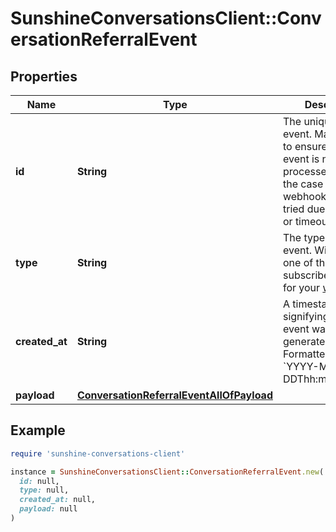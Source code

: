# SunshineConversationsClient::ConversationReferralEvent

## Properties

| Name | Type | Description | Notes |
| ---- | ---- | ----------- | ----- |
| **id** | **String** | The unique ID of the event. May be used to ensure that an event is not processed twice in the case of a webhook that is re-tried due to an error or timeout. | [optional] |
| **type** | **String** | The type of the event. Will match one of the subscribed triggers for your [webhook](#operation/CreateWebhook). | [optional] |
| **created_at** | **String** | A timestamp signifying when the event was generated. Formatted as &#x60;YYYY-MM-DDThh:mm:ss.SSSZ&#x60;. | [optional] |
| **payload** | [**ConversationReferralEventAllOfPayload**](ConversationReferralEventAllOfPayload.md) |  | [optional] |

## Example

```ruby
require 'sunshine-conversations-client'

instance = SunshineConversationsClient::ConversationReferralEvent.new(
  id: null,
  type: null,
  created_at: null,
  payload: null
)
```

